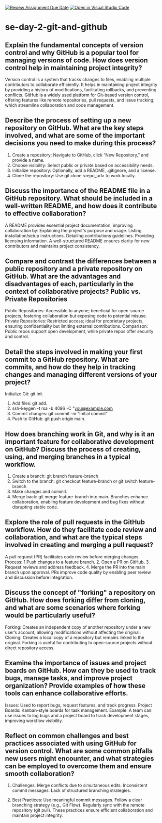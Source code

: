 [![Review Assignment Due Date](https://classroom.github.com/assets/deadline-readme-button-22041afd0340ce965d47ae6ef1cefeee28c7c493a6346c4f15d667ab976d596c.svg)](https://classroom.github.com/a/8wgCKhpZ)
[![Open in Visual Studio Code](https://classroom.github.com/assets/open-in-vscode-2e0aaae1b6195c2367325f4f02e2d04e9abb55f0b24a779b69b11b9e10269abc.svg)](https://classroom.github.com/online_ide?assignment_repo_id=18606347&assignment_repo_type=AssignmentRepo)
# se-day-2-git-and-github
## Explain the fundamental concepts of version control and why GitHub is a popular tool for managing versions of code. How does version control help in maintaining project integrity?
Version control is a system that tracks changes to files, enabling multiple contributors to collaborate efficiently. It helps in maintaining project integrity by providing a history of modifications, facilitating rollbacks, and preventing conflicts. GitHub is a widely used platform for Git-based version control, offering features like remote repositories, pull requests, and issue tracking, which streamline collaboration and code management.

## Describe the process of setting up a new repository on GitHub. What are the key steps involved, and what are some of the important decisions you need to make during this process?
1. Create a repository: Navigate to GitHub, click “New Repository,” and provide a name.
2. Choose visibility: Select public or private based on accessibility needs.
3. Initialize repository: Optionally, add a README, .gitignore, and a license.
4. Clone the repository: Use git clone <repo_url> to work locally.

## Discuss the importance of the README file in a GitHub repository. What should be included in a well-written README, and how does it contribute to effective collaboration?
A README provides essential project documentation, improving collaboration by:
Explaining the project's purpose and usage.
Listing installation/setup instructions.
Detailing contributions guidelines.
Providing licensing information.
A well-structured README ensures clarity for new contributors and maintains project consistency.

## Compare and contrast the differences between a public repository and a private repository on GitHub. What are the advantages and disadvantages of each, particularly in the context of collaborative projects? Public vs. Private Repositories
Public Repositories: Accessible to anyone; beneficial for open-source projects, fostering collaboration but exposing code to potential misuse.
Private Repositories: Restricted access; ideal for proprietary projects, ensuring confidentiality but limiting external contributions.
Comparison: Public repos support open development, while private repos offer security and control.

## Detail the steps involved in making your first commit to a GitHub repository. What are commits, and how do they help in tracking changes and managing different versions of your project?
Initialize Git: git init
1. Add files: git add.
2. ssh-keygen -t rsa -b 4096 -C "you@example.com
3. Commit changes: git commit -m "Initial commit" 
4. Push to GitHub: git push origin main.

## How does branching work in Git, and why is it an important feature for collaborative development on GitHub? Discuss the process of creating, using, and merging branches in a typical workflow.
1. Create a branch: git branch feature-branch.
2. Switch to the branch: git checkout feature-branch or git switch feature-branch.
3. Make changes and commit.
4. Merge back: git merge feature-branch into main.
Branches enhance collaboration, enabling feature development and bug fixes without disrupting stable code.

## Explore the role of pull requests in the GitHub workflow. How do they facilitate code review and collaboration, and what are the typical steps involved in creating and merging a pull request?
A pull request (PR) facilitates code review before merging changes. Process:
 1.Push changes to a feature branch.
2. Open a PR on GitHub.
3. Request reviews and address feedback.
4. Merge the PR into the main branch upon approval.
PRs improve code quality by enabling peer review and discussion before integration.

## Discuss the concept of "forking" a repository on GitHub. How does forking differ from cloning, and what are some scenarios where forking would be particularly useful?
Forking: Creates an independent copy of another repository under a new user’s account, allowing modifications without affecting the original.
Cloning: Creates a local copy of a repository but remains linked to the original.
Forking is useful for contributing to open-source projects without direct repository access.

## Examine the importance of issues and project boards on GitHub. How can they be used to track bugs, manage tasks, and improve project organization? Provide examples of how these tools can enhance collaborative efforts.
Issues: Used to report bugs, request features, and track progress.
Project Boards: Kanban-style boards for task management.
Example: A team can use issues to log bugs and a project board to track development stages, improving workflow visibility.

## Reflect on common challenges and best practices associated with using GitHub for version control. What are some common pitfalls new users might encounter, and what strategies can be employed to overcome them and ensure smooth collaboration?
1. Challenges:
Merge conflicts due to simultaneous edits.
Inconsistent commit messages.
Lack of structured branching strategies.

3. Best Practices:
Use meaningful commit messages.
Follow a clear branching strategy (e.g., Git Flow).
Regularly sync with the remote repository (git pull).
These practices ensure efficient collaboration and maintain project integrity.
